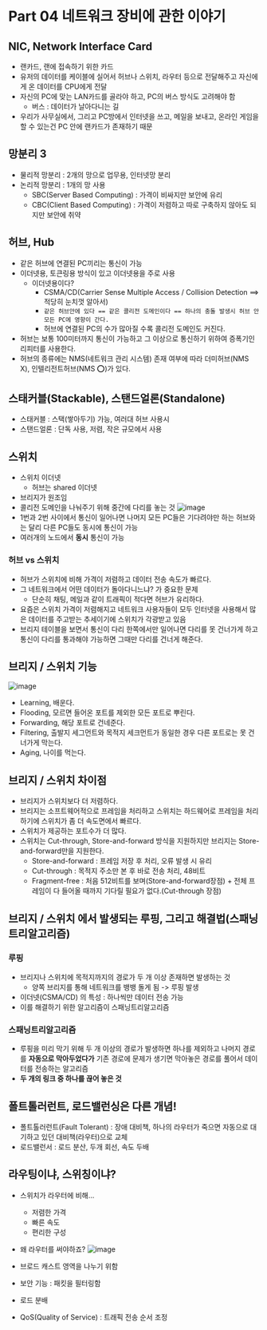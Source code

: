 # Part 04 네트워크 장비에 관한 이야기

## NIC, Network Interface Card
- 랜카드, 랜에 접속하기 위한 카드 
- 유저의 데이터를 케이블에 실어서 허브나 스위치, 라우터 등으로 전달해주고 자신에게 온 데이터를 CPU에게 전달
- 자신의 PC에 맞는 LAN카드를 골라야 하고, PC의 버스 방식도 고려해야 함
  - 버스 : 데이터가 날아다니는 길
- 우리가 사무실에서, 그리고 PC방에서 인터넷을 쓰고, 메일을 보내고, 온라인 게임을 할 수 있는건 PC 안에 랜카드가 존재하기 때문

## 망분리 3
- 물리적 망분리 : 2개의 망으로 업무용, 인터넷망 분리
- 논리적 망분리 : 1개의 망 사용
  - SBC(Server Based Computing) : 가격이 비싸지만 보안에 유리
  - CBC(Client Based Computing) : 가격이 저렴하고 따로 구축하지 않아도 되지만 보안에 취약

## 허브, Hub
- 같은 허브에 연결된 PC끼리는 통신이 가능
- 이더넷용, 토큰링용 방식이 있고 이더넷용을 주로 사용
  - 이더넷용이다?
    - CSMA/CD(Carrier Sense Multiple Access / Collision Detection ==> 적당히 눈치껏 알아서)
    - `같은 허브안에 있다 == 같은 콜리전 도메인이다 == 하나의 충돌 발생시 허브 안 모든 PC에 영향이 간다.`
    - 허브에 연결된 PC의 수가 많아질 수록 콜리전 도메인도 커진다.
- 허브는 보통 100미터까지 통신이 가능하고 그 이상으로 통신하기 위하여 증폭기인 리피터를 사용한다.
- 허브의 종류에는 NMS(네트워크 관리 시스템) 존재 여부에 따라 더미허브(NMS X), 인텔리전트허브(NMS ⭕)가 있다.

## 스태커블(Stackable), 스탠드얼론(Standalone)
- 스태커블 : 스택(쌓아두기) 가능, 여러대 허브 사용시  
- 스탠드얼론 : 단독 사용, 저렴, 작은 규모에서 사용

## 스위치
- 스위치 이더넷
  - 허브는 shared 이더넷
- 브리지가 원조임
- 콜리전 도메인을 나눠주기 위해 중간에 다리를 놓는 것
![image](https://github.com/boboram/TIL/assets/14108487/11e989fa-5a2f-4ba6-b991-9a705c39f140)
- 1번과 2번 사이에서 통신이 일어나면 나머지 모든 PC들은 기다려야만 하는 허브와는 달리 다른 PC들도 동시에 통신이 가능
- 여러개의 노드에서 **동시** 통신이 가능

### 허브 vs 스위치
- 허브가 스위치에 비해 가격이 저렴하고 데이터 전송 속도가 빠르다.
- 그 네트워크에서 어떤 데이터가 돌아다니느냐? 가 중요한 문제
  - 단순히 채팅, 메일과 같이 트래픽이 적다면 허브가 유리하다.
- 요즘은 스위치 가격이 저렴해지고 네트워크 사용자들이 모두 인터넷을 사용해서 많은 데이터를 주고받는 추세이기에 스위치가 각광받고 있음
- 브리지 테이블을 보면서 통신이 다리 한쪽에서만 일어나면 다리를 못 건너가게 하고 통신이 다리를 통과해야 가능하면 그때만 다리를 건너게 해준다.

## 브리지 / 스위치 기능
![image](https://github.com/boboram/TIL/assets/14108487/4a78bd15-5b2b-46d0-ae38-4eb55914635b)
- Learning, 배운다.
- Flooding, 모르면 들어온 포트를 제외한 모든 포트로 뿌린다. 
- Forwarding, 해당 포트로 건네준다. 
- Filtering, 출발지 세그먼트와 목적지 세크먼트가 동일한 경우 다른 포트로는 못 건너가게 막는다.
- Aging, 나이를 먹는다.

## 브리지 / 스위치 차이점
- 브리지가 스위치보다 더 저렴하다.
- 브리지는 소프트웨어적으로 프레임을 처리하고 스위치는 하드웨어로 프레임을 처리하기에 스위치가 좀 더 속도면에서 빠르다.
- 스위치가 제공하는 포트수가 더 많다.
- 스위치는 Cut-through, Store-and-forward 방식을 지원하지만 브리지는 Store-and-forward만을 지원한다.
  - Store-and-forward : 프레임 저장 후 처리, 오류 발생 시 유리
  - Cut-through : 목적지 주소만 본 후 바로 전송 처리, 48비트
  - Fragment-free : 처음 512비트를 보며(Store-and-forward장점) + 전체 프레임이 다 들어올 때까지 기다릴 필요가 없다.(Cut-through 장점)

## 브리지 / 스위치 에서 발생되는 루핑, 그리고 해결법(스패닝트리알고리즘) 

### 루핑
- 브리지나 스위치에 목적지까지의 경로가 두 개 이상 존재하면 발생하는 것
  - 양쪽 브리지를 통해 네트워크를 뱅뱅 돌게 됨 -> 루핑 발생
- 이더넷(CSMA/CD) 의 특성 : 하나씩만 데이터 전송 가능
- 이를 해결하기 위한 알고리즘이 스패닝트리알고리즘

### 스패닝트리알고리즘 
- 루핑을 미리 막기 위해 두 개 이상의 경로가 발생하면 하나를 제외하고 나머지 경로를 **자동으로 막아두었다가** 기존 경로에 문제가 생기면 막아놓은 경로를 풀어서 데이터를 전송하는 알고리즘
- **두 개의 링크 중 하나를 끊어 놓은 것**

## 폴트톨러런트, 로드밸런싱은 다른 개념! 
- 폴트톨러런트(Fault Tolerant) : 장애 대비책, 하나의 라우터가 죽으면 자동으로 대기하고 있던 대비책(라우터)으로 교체
- 로드밸런서 : 로드 분산, 두개 회선, 속도 두배

## 라우팅이냐, 스위칭이냐?
- 스위치가 라우터에 비해...
  - 저렴한 가격
  - 빠른 속도
  - 편리한 구성
- 왜 라우터를 써야하죠?
![image](https://github.com/boboram/TIL/assets/14108487/a44a4ffd-4675-40bd-b2b1-8dc8c9e3a8fd)

- 브로드 캐스트 영역을 나누기 위함
- 보안 기능 : 패킷을 필터링함
- 로드 분배
- QoS(Quality of Service) : 트래픽 전송 순서 조정 
